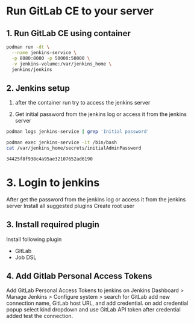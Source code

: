 # Run GitLab CE to your server

## 1. Run GitLab CE using container

```bash
podman run -dt \
  --name jenkins-service \
  -p 8080:8080 -p 50000:50000 \
  -v jenkins-volume:/var/jenkins_home \
  jenkins/jenkins
```

## 2. Jenkins setup

1. after the container run try to access the jenkins server

2. Get initial password from the jenkins log or access it from the jenkins server

```bash
podman logs jenkins-service | grep 'Initial password'

podman exec jenkins-service -it /bin/bash
cat /var/jenkins_home/secrets/initialAdminPassword
```
`34425f8f938c4a95ae32107652ad6190`

# 3. Login to jenkins
After get the password from the jenkins log or access it from the jenkins server
Install all suggested plugins
Create root user

## 3. Install required plugin

Install following plugin 
- GitLab
- Job DSL

## 4. Add Gitlab Personal Access Tokens
Add GitLab Personal Access Tokens to jenkins 
on Jenkins Dashboard > Manage Jenkins > Configure system > search for GitLab
add new connection name, GitLab host URL, and add credential.
on add credential popup select kind dropdown and use GitLab API token
after credential added test the connection. 
